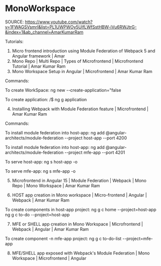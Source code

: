 # MonoWorkspace

SOURCE:
https://www.youtube.com/watch?v=1FWAGSVsmrI&list=PL1UWPWOy5UlfLWfSstHBW-iVu6RWJtrG-&index=1&ab_channel=AmarKumarRam

Tutorials:

1. Micro frontend introduction using Module Federation of Webpack 5 and Angular framework | Amar
2. Mono Repo | Multi Repo | Types of Microfrontend | Microfrontend Tutorial | Amar Kumar Ram
3. Mono Workspace Setup in Angular | Microfrontend | Amar Kumar Ram

Commands:

To create WorkSpace:
ng new <workspace-name> --create-application="false

To create application:
/<name>$ ng g application <application-name>

4. Installing Webpack with Module Federation feature | Microfrontend | Amar Kumar Ram

Commands:

To install module federation into host-app:
ng add @angular-architects/module-federation --project host-app --port 4200

To install module federation into host-app:
ng add @angular-architects/module-federation --project mfe-app --port 4201

To serve host-app:
ng s host-app -o

To serve mfe-app:
ng s mfe-app -o

5. Microfrontend in Angular 15 | Module Federation | Webpack | Mono Repo | Mono Workspace | Amar Kumar Ram

6. HOST app creation in Mono workspace | Micro-frontend | Angular | Webpack | Amar Kumar Ram

To create components in host-app project:
ng g c home --project=host-app
ng g c to-do --project=host-app

7. MFE or SHELL app creation in Mono Workspace | Microfrontend | Webpack | Angular | Amar Kumar Ram

To create component -n mfe-app project:
ng g c to-do-list --project=mfe-app

8. MFE/SHELL app exposed with Webpack's Module Federation | Mono Workspace | Microfrontend | Angular
